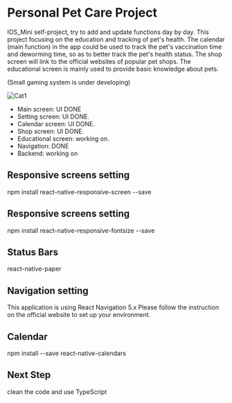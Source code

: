 # Personal Pet Care Project

IOS_Mini self-project, try to add and update functions day by day.
This project focusing on the education and tracking of pet's health. The calendar (main function) in the app could be used to track the pet's vaccination time and deworming time, so as to better track the pet's health status. The shop screen will link to the official websites of popular pet shops. The educational screen is mainly used to provide basic knowledge about pets.

(Small gaming system is under developing)

![Cat1](https://user-images.githubusercontent.com/55878370/99655014-e29fe700-2aa6-11eb-93d9-34ca17d35e29.png)


<ul>
  <li>Main screen: UI DONE </li>
  <li>Setting screen: UI DONE.</li>
  <li>Calendar screen: UI DONE.</li>
  <li>Shop screen: UI DONE.</li>
  <li>Educational screen: working on.</li>
  <li>Navigation: DONE</li>
  <li>Backend: working on</li>
</ul>

## Responsive screens setting
npm install react-native-responsive-screen --save

## Responsive screens setting
npm install react-native-responsive-fontsize --save

## Status Bars
react-native-paper

## Navigation setting
This application is using React Navigation 5.x Please follow the instruction on the official website to set up your environment.

## Calendar
npm install --save react-native-calendars

## Next Step
clean the code and use TypeScript
